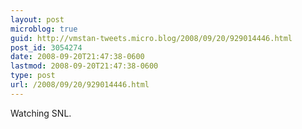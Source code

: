 ```yaml
---
layout: post
microblog: true
guid: http://vmstan-tweets.micro.blog/2008/09/20/929014446.html
post_id: 3054274
date: 2008-09-20T21:47:38-0600
lastmod: 2008-09-20T21:47:38-0600
type: post
url: /2008/09/20/929014446.html
---
```

Watching SNL.
